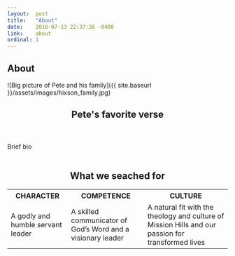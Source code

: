 ```yaml
---
layout:  post
title:   "About"
date:    2016-07-13 22:37:26 -0400
link:    about
ordinal: 1
---
```


## About

![Big picture of Pete and his family]({{ site.baseurl }}/assets/images/hixson_family.jpg)

## <center>Pete's favorite verse</center>

<br><br>Brief bio <br><br>

## <center>What we seached for</center>

<table><tr><th>CHARACTER</th><th>COMPETENCE</th><th>CULTURE</th><tr><td>A godly and humble servant leader</td><td>A skilled communicator of God’s Word and a visionary leader</td><td>A natural fit with the theology and culture of Mission Hills and our passion for transformed lives</td></tr></table>
